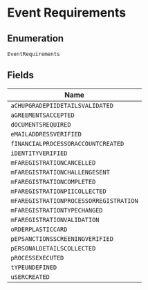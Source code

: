 
# Event Requirements

## Enumeration

`EventRequirements`

## Fields

| Name |
|  --- |
| `aCHUPGRADEPIIDETAILSVALIDATED` |
| `aGREEMENTSACCEPTED` |
| `dOCUMENTSREQUIRED` |
| `eMAILADDRESSVERIFIED` |
| `fINANCIALPROCESSORACCOUNTCREATED` |
| `iDENTITYVERIFIED` |
| `mFAREGISTRATIONCANCELLED` |
| `mFAREGISTRATIONCHALLENGESENT` |
| `mFAREGISTRATIONCOMPLETED` |
| `mFAREGISTRATIONPIICOLLECTED` |
| `mFAREGISTRATIONPROCESSORREGISTRATION` |
| `mFAREGISTRATIONTYPECHANGED` |
| `mFAREGISTRATIONVALIDATION` |
| `oRDERPLASTICCARD` |
| `pEPSANCTIONSSCREENINGVERIFIED` |
| `pERSONALDETAILSCOLLECTED` |
| `pROCESSEXECUTED` |
| `tYPEUNDEFINED` |
| `uSERCREATED` |

